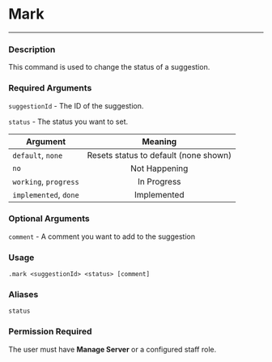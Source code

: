 # Mark
---
### Description
This command is used to change the status of a suggestion.
### Required Arguments

`suggestionId` - The ID of the suggestion.

`status` - The status you want to set.

| Argument              |                Meaning                |
|-----------------------|:-------------------------------------:|
| `default`, `none`     | Resets status to default (none shown) |
| `no`                  | Not Happening                         |
| `working`, `progress` | In Progress                           |
| `implemented`, `done` | Implemented                           |

### Optional Arguments
`comment` - A comment you want to add to the suggestion

### Usage
```
.mark <suggestionId> <status> [comment]
```
### Aliases
`status`
### Permission Required
The user must have **Manage Server** or a configured staff role.
